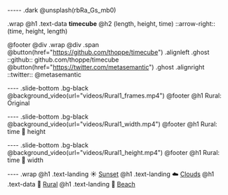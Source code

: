 ----- .dark
@unsplash(rbRa_Gs_mb0) 

.wrap
 @h1 .text-data **timecube**
 @h2 (length, height, time) ::arrow-right:: (time, height, length)


@footer
 @div .wrap @div .span
  @button(href="https://github.com/thoppe/timecube") .alignleft .ghost
   ::github:: github.com/thoppe/timecube
  @button(href="https://twitter.com/metasemantic") .ghost .alignright
   ::twitter:: @metasemantic 

---- .slide-bottom .bg-black
@background_video(url="videos/Rural1_frames.mp4")
@footer @h1 Rural: Original

---- .slide-bottom .bg-black
@background_video(url="videos/Rural1_width.mp4")
@footer @h1 Rural: time :twisted_rightwards_arrows: height

---- .slide-bottom .bg-black
@background_video(url="videos/Rural1_height.mp4")
@footer @h1 Rural: time :twisted_rightwards_arrows: width

---- .wrap
@h1 .text-landing :sunny: [Sunset](sunset.html)
@h1 .text-landing :cloud: [Clouds](clouds.html)
@h1 .text-data :leaves: [Rural](rural.html)
@h1 .text-landing :ocean: [Beach](beach.html)
